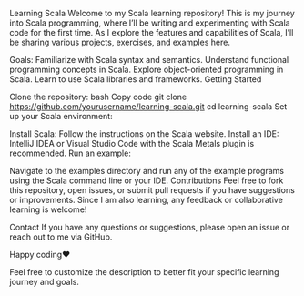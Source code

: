 Learning Scala
Welcome to my Scala learning repository! This is my journey into Scala programming, where I’ll be writing and experimenting with Scala code for the first time. As I explore the features and capabilities of Scala, I’ll be sharing various projects, exercises, and examples here.

Goals:
Familiarize with Scala syntax and semantics.
Understand functional programming concepts in Scala.
Explore object-oriented programming in Scala.
Learn to use Scala libraries and frameworks.
Getting Started

Clone the repository:
bash
Copy code
git clone https://github.com/yourusername/learning-scala.git
cd learning-scala
Set up your Scala environment:

Install Scala: Follow the instructions on the Scala website.
Install an IDE: IntelliJ IDEA or Visual Studio Code with the Scala Metals plugin is recommended.
Run an example:

Navigate to the examples directory and run any of the example programs using the Scala command line or your IDE.
Contributions
Feel free to fork this repository, open issues, or submit pull requests if you have suggestions or improvements. Since I am also learning, any feedback or collaborative learning is welcome!

Contact
If you have any questions or suggestions, please open an issue or reach out to me via GitHub.

Happy coding❤️

Feel free to customize the description to better fit your specific learning journey and goals.
